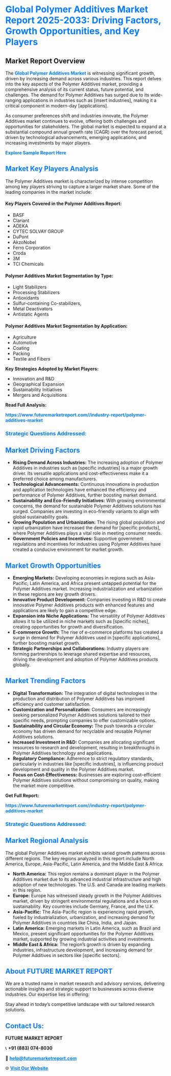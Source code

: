 <h1 style="color: #007BFF;">Global Polymer Additives Market Report 2025-2033: Driving Factors, Growth Opportunities, and Key Players</h1>

<section id="overview">
<h2>Market Report Overview</h2>
<p>The <a href="https://www.futuremarketreport.com//industry-report/polymer-additives-market" style="color: #007BFF; text-decoration: none;"><strong>Global Polymer Additives Market</strong></a> is witnessing significant growth, driven by increasing demand across various industries. This report delves into the key aspects of the Polymer Additives market, providing a comprehensive analysis of its current status, future potential, and challenges. The demand for Polymer Additives has surged due to its wide-ranging applications in industries such as [insert industries], making it a critical component in modern-day [applications].</p>
<p>As consumer preferences shift and industries innovate, the Polymer Additives market continues to evolve, offering both challenges and opportunities for stakeholders. The global market is expected to expand at a substantial compound annual growth rate (CAGR) over the forecast period, driven by technological advancements, emerging applications, and increasing investments by major players.</p>
</section>

<section id="overview">
<p><a href="https://www.futuremarketreport.com//request-sample/reportId=59874" style="color: #007BFF; text-decoration: none;"><strong>Explore Sample Report Here</strong></a></p>
</section>

<section id="key-players">
<h2 style="color: #007BFF;">Market Key Players Analysis</h2>
<p>The Polymer Additives market is characterized by intense competition among key players striving to capture a larger market share. Some of the leading companies in the market include:</p>
<h4>Key Players Covered in the Polymer Additives Report:</h4>
<ul><li>BASF</li><li>Clariant</li><li>ADEKA</li><li>CYTEC SOLVAY GROUP</li><li>DuPont</li><li>AkzoNobel</li><li>Ferro Corporation</li><li>Croda</li><li>3M</li><li>TCI Chemicals</li></ul>
<h4>Polymer Additives Market Segmentation by Type:</h4>
<ul><li>Light Stabilizers</li><li>Processing Stabilizers</li><li>Antioxidants</li><li>Sulfur-containing Co-stabilizers,</li><li>Metal Deactivators</li><li>Antistatic Agents</li></ul>

<h4>Polymer Additives Market Segmentation by Application:</h4>
<ul><li>Agriculture</li><li>Automotive</li><li>Coating</li><li>Packing</li><li>Textile and Fibers</li></ul>
<p><strong>Key Strategies Adopted by Market Players:</strong></p>
<ul>
<li>Innovation and R&D</li>
<li>Geographical Expansion</li>
<li>Sustainability Initiatives</li>
<li>Mergers and Acquisitions</li>
</ul>
</section>

<section>
<p><strong>Read Full Analysis: </strong></p><a href="https://www.futuremarketreport.com//industry-report/polymer-additives-market" style="color: #007BFF; text-decoration: none;"><strong>https://www.futuremarketreport.com//industry-report/polymer-additives-market</strong></a>
<h3 style="color: #007BFF;">Strategic Questions Addressed:</h3>
</section>

<section id="driving-factors">
<h2 style="color: #007BFF;">Market Driving Factors</h2>
<ul>
<li><strong>Rising Demand Across Industries:</strong> The increasing adoption of Polymer Additives in industries such as [specific industries] is a major growth driver. Its versatile applications and cost-effectiveness make it a preferred choice among manufacturers.</li>
<li><strong>Technological Advancements:</strong> Continuous innovations in production and application technologies have enhanced the efficiency and performance of Polymer Additives, further boosting market demand.</li>
<li><strong>Sustainability and Eco-Friendly Initiatives:</strong> With growing environmental concerns, the demand for sustainable Polymer Additives solutions has surged. Companies are investing in eco-friendly variants to align with global sustainability goals.</li>
<li><strong>Growing Population and Urbanization:</strong> The rising global population and rapid urbanization have increased the demand for [specific products], where Polymer Additives plays a vital role in meeting consumer needs.</li>
<li><strong>Government Policies and Incentives:</strong> Supportive government regulations and incentives for industries using Polymer Additives have created a conducive environment for market growth.</li>
</ul>
</section>

<section id="growth-opportunities">
<h2 style="color: #007BFF;">Market Growth Opportunities</h2>
<ul>
<li><strong>Emerging Markets:</strong> Developing economies in regions such as Asia-Pacific, Latin America, and Africa present untapped potential for the Polymer Additives market. Increasing industrialization and urbanization in these regions are key growth drivers.</li>
<li><strong>Innovative Product Development:</strong> Companies investing in R&D to create innovative Polymer Additives products with enhanced features and applications are likely to gain a competitive edge.</li>
<li><strong>Expansion into Niche Applications:</strong> The versatility of Polymer Additives allows it to be utilized in niche markets such as [specific niches], creating opportunities for growth and diversification.</li>
<li><strong>E-commerce Growth:</strong> The rise of e-commerce platforms has created a surge in demand for Polymer Additives used in [specific applications], further boosting market growth.</li>
<li><strong>Strategic Partnerships and Collaborations:</strong> Industry players are forming partnerships to leverage shared expertise and resources, driving the development and adoption of Polymer Additives products globally.</li>
</ul>
</section>

<section id="trending-factors">
<h2 style="color: #007BFF;">Market Trending Factors</h2>
<ul>
<li><strong>Digital Transformation:</strong> The integration of digital technologies in the production and distribution of Polymer Additives has improved efficiency and customer satisfaction.</li>
<li><strong>Customization and Personalization:</strong> Consumers are increasingly seeking personalized Polymer Additives solutions tailored to their specific needs, prompting companies to offer customizable options.</li>
<li><strong>Sustainability and Circular Economy:</strong> The push towards a circular economy has driven demand for recyclable and reusable Polymer Additives solutions.</li>
<li><strong>Increased Investment in R&D:</strong> Companies are allocating significant resources to research and development, resulting in breakthroughs in Polymer Additives technology and applications.</li>
<li><strong>Regulatory Compliance:</strong> Adherence to strict regulatory standards, particularly in industries like [specific industries], is influencing product development and quality in the Polymer Additives market.</li>
<li><strong>Focus on Cost-Effectiveness:</strong> Businesses are exploring cost-efficient Polymer Additives solutions without compromising on quality, making the market more competitive.</li>
</ul>
</section>

<section>
<p><strong>Get Full Report: </strong></p><a href="https://www.futuremarketreport.com//industry-report/polymer-additives-market" style="color: #007BFF; text-decoration: none;"><strong>https://www.futuremarketreport.com//industry-report/polymer-additives-market</strong></a>
<h3 style="color: #007BFF;">Strategic Questions Addressed:</h3>
</section>


<section id="regional-analysis">
<h2 style="color: #007BFF;">Market Regional Analysis</h2>
<p>The global Polymer Additives market exhibits varied growth patterns across different regions. The key regions analyzed in this report include North America, Europe, Asia-Pacific, Latin America, and the Middle East & Africa:</p>
<ul>
<li><strong>North America:</strong> This region remains a dominant player in the Polymer Additives market due to its advanced industrial infrastructure and high adoption of new technologies. The U.S. and Canada are leading markets in this region.</li>
<li><strong>Europe:</strong> Europe has witnessed steady growth in the Polymer Additives market, driven by stringent environmental regulations and a focus on sustainability. Key countries include Germany, France, and the U.K.</li>
<li><strong>Asia-Pacific:</strong> The Asia-Pacific region is experiencing rapid growth, fueled by industrialization, urbanization, and increasing demand for Polymer Additives in countries like China, India, and Japan.</li>
<li><strong>Latin America:</strong> Emerging markets in Latin America, such as Brazil and Mexico, present significant opportunities for the Polymer Additives market, supported by growing industrial activities and investments.</li>
<li><strong>Middle East & Africa:</strong> The region’s growth is driven by expanding industries, infrastructure development, and increasing demand for Polymer Additives in sectors like [specific sectors].</li>
</ul>
</section>

<footer>
<h2 style="color: #007BFF;">About FUTURE MARKET REPORT</h2>
<p>We are a trusted name in market research and advisory services, delivering actionable insights and strategic support to businesses across diverse industries. Our expertise lies in offering:</p>

<p>Stay ahead in today’s competitive landscape with our tailored research solutions.</p>

<h2 style="color: #007BFF;">Contact Us:</h2>
<p><strong>FUTURE MARKET REPORT</strong></p>
<p>📞 <strong>+91 (883) 074-8030</strong></p>
<p>📧 <strong><a href="mailto:help@futuremarketreport.com" style="color: #007BFF;">help@futuremarketreport.com</a></strong></p>
<p>🌐 <strong><a href="https://www.futuremarketreport.com/" style="color: #007BFF;">Visit Our Website</a></strong></p>
</footer>